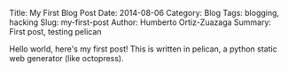 Title: My First Blog Post
Date: 2014-08-06
Category: Blog
Tags: blogging, hacking
Slug: my-first-post
Author: Humberto Ortiz-Zuazaga
Summary: First post, testing pelican

Hello world, here's my first post! This is written in pelican, a
python static web generator (like octopress).
